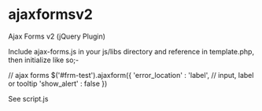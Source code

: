 ajaxformsv2
===========

Ajax Forms v2 (jQuery Plugin)

Include ajax-forms.js in your js/libs directory and reference in template.php, then initialize like so;-

// ajax forms
$('#frm-test').ajaxform({
  	'error_location' : 'label', // input, label or tooltip
  	'show_alert'     : false
})

See script.js
